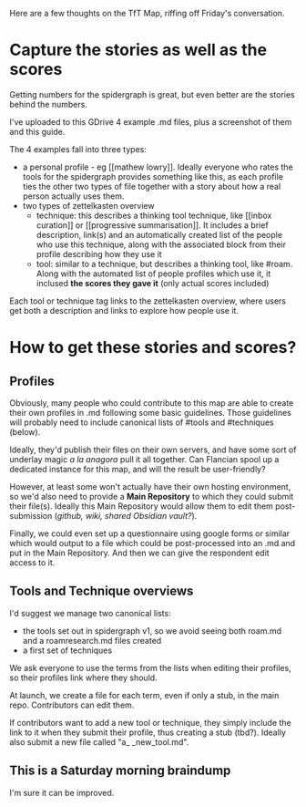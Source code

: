 Here are a few thoughts on the TfT Map, riffing off Friday's conversation.

# Capture the stories as well as the scores

Getting numbers for the spidergraph is great, but even better are the stories behind the numbers.

I've uploaded to this GDrive 4 example .md files, plus a screenshot of them and this guide. 

The 4 examples fall into three types:
* a personal profile - eg [[mathew lowry]]. Ideally everyone who rates the tools for the spidergraph provides something like this,  as each profile ties the other two types of file together with a story about how a real person actually uses them. 
* two types of zettelkasten overview
	* technique: this describes a thinking tool technique, like [[inbox curation]] or [[progressive summarisation]]. It includes a brief description, link(s) and an automatically created list of the people who use this technique, along with the associated block from their profile describing how they use it
	* tool: similar to a technique, but describes a thinking tool, like #roam. Along with the automated list of people profiles which use it, it inclused **the scores they gave it** (only actual scores included)

Each tool or technique tag links to the zettelkasten overview, where users get both a description and links to explore how people use it.
 
# How to get these stories and scores? 

## Profiles
Obviously, many people who could contribute to this map are able to create their own profiles in .md following some basic guidelines. Those guidelines will probably need to include canonical lists of #tools and #techniques (below).

Ideally, they'd publish their files on their own servers, and have some sort of underlay magic *a la anagora* pull it all together. Can Flancian spool up a dedicated instance for this map, and will the  result be user-friendly?

However, at least some won't actually have their own hosting environment, so we'd also need to provide a **Main Repository** to which they could submit their file(s). Ideally this Main Repository would allow them to edit them post-submission (*github, wiki, shared Obsidian vault?*).

Finally, we could even set up a questionnaire using google forms or similar which would output to a file which could be post-processed into an .md and put in the Main Repository. And then we can give the respondent edit access to it.

## Tools and Technique overviews
I'd suggest we manage two canonical lists:
* the tools set out in spidergraph v1, so we avoid seeing  both roam.md and a roamresearch.md files created
* a first set of techniques

We ask everyone to use the terms from the lists when editing their profiles, so their profiles link where they should. 

At launch, we create a file for each term, even if only a stub, in the main repo.  Contributors can edit them.

If contributors want to add a new tool or technique, they simply include the link to it when they submit their profile, thus creating a stub (tbd?). Ideally also submit a new file called "a_ _new_tool.md".

## This is a Saturday morning braindump
I'm sure it can be improved.

